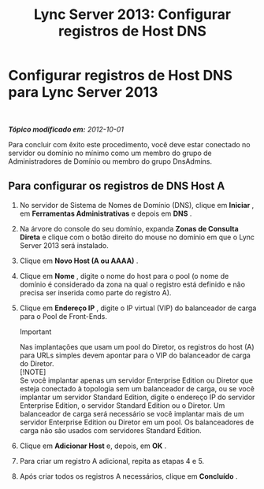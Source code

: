﻿---
title: 'Lync Server 2013: Configurar registros de Host DNS'
TOCTitle: Configurar registros de Host DNS
ms:assetid: 78a1afcf-41c8-4da5-8740-c6570c19078c
ms:mtpsurl: https://technet.microsoft.com/pt-br/library/Gg398593(v=OCS.15)
ms:contentKeyID: 49307184
ms.date: 05/19/2016
mtps_version: v=OCS.15
ms.translationtype: HT
---

# Configurar registros de Host DNS para Lync Server 2013

 

_**Tópico modificado em:** 2012-10-01_

Para concluir com êxito este procedimento, você deve estar conectado no servidor ou domínio no mínimo como um membro do grupo de Administradores de Domínio ou membro do grupo DnsAdmins.

## Para configurar os registros de DNS Host A

1.  No servidor de Sistema de Nomes de Domínio (DNS), clique em **Iniciar** , em **Ferramentas Administrativas** e depois em **DNS** .

2.  Na árvore do console do seu domínio, expanda **Zonas de Consulta Direta** e clique com o botão direito do mouse no domínio em que o Lync Server 2013 será instalado.

3.  Clique em **Novo Host (A ou AAAA)** .

4.  Clique em **Nome** , digite o nome do host para o pool (o nome de domínio é considerado da zona na qual o registro está definido e não precisa ser inserida como parte do registro A).

5.  Clique em **Endereço IP** , digite o IP virtual (VIP) do balanceador de carga para o Pool de Front-Ends.
    
    > [!IMPORTANT]  
    > Nas implantações que usam um pool do Diretor, os registros do host (A) para URLs simples devem apontar para o VIP do balanceador de carga do Diretor.    
    > [!NOTE]  
    > Se você implantar apenas um servidor Enterprise Edition ou Diretor que esteja conectado à topologia sem um balanceador de carga, ou se você implantar um servidor Standard Edition, digite o endereço IP do servidor Enterprise Edition, o servidor Standard Edition ou o Diretor. Um balanceador de carga será necessário se você implantar mais de um servidor Enterprise Edition ou Diretor em um pool. Os balanceadores de carga não são usados com servidores Standard Edition.

6.  Clique em **Adicionar Host** e, depois, em **OK** .

7.  Para criar um registro A adicional, repita as etapas 4 e 5.

8.  Após criar todos os registros A necessários, clique em **Concluído** .

